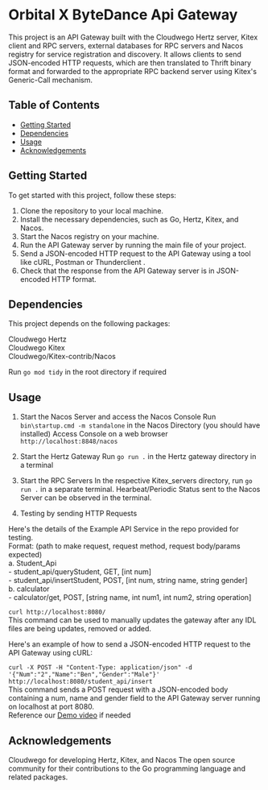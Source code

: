 # Orbital X ByteDance Api Gateway

This project is an API Gateway built with the Cloudwego Hertz server, Kitex client and RPC servers, external databases for RPC servers and Nacos registry for service registration and discovery. It allows clients to send JSON-encoded HTTP requests, which are then translated to Thrift binary format and forwarded to the appropriate RPC backend server using Kitex's Generic-Call mechanism. 

## Table of Contents

- [Getting Started](#getting-started)
- [Dependencies](#dependencies)
- [Usage](#usage)
- [Acknowledgements](#acknowledgements)

## Getting Started

To get started with this project, follow these steps:

1. Clone the repository to your local machine.
2. Install the necessary dependencies, such as Go, Hertz, Kitex, and Nacos.
3. Start the Nacos registry on your machine.
4. Run the API Gateway server by running the main file of your project.
5. Send a JSON-encoded HTTP request to the API Gateway using a tool like cURL, Postman or Thunderclient .
6. Check that the response from the API Gateway server is in JSON-encoded HTTP format.

## Dependencies

This project depends on the following packages:

Cloudwego Hertz  
Cloudwego Kitex  
Cloudwego/Kitex-contrib/Nacos

Run ``` go mod tidy ``` in the root directory if required 

## Usage
1. Start the Nacos Server and access the Nacos Console
Run ```bin\startup.cmd -m standalone``` in the Nacos Directory (you should have installed)
Access Console on a web browser ```http://localhost:8848/nacos```

3. Start the Hertz Gateway
Run ```go run .``` in the Hertz gateway directory in a terminal

4. Start the RPC Servers
In the respective Kitex_servers directory, run ```go run .``` in a separate terminal.
Hearbeat/Periodic Status sent to the Nacos Server can be observed in the terminal.

6. Testing by sending HTTP Requests

Here's the details of the Example API Service in the repo provided for testing.  
Format: (path to make request, request method, request body/params expected)  
  a. Student_Api  
    - student_api/queryStudent, GET, [int num]  
    - student_api/insertStudent, POST, [int num, string name, string gender]  
  b. calculator  
    - calculator/get, POST, [string name, int num1, int num2, string operation]  

  ```curl http://localhost:8080/```  
This command can be used to manually updates the gateway after any IDL files are being updates, removed or added.

Here's an example of how to send a JSON-encoded HTTP request to the API Gateway using cURL:  

```curl -X POST -H "Content-Type: application/json" -d '{"Num":"2","Name":"Ben","Gender":"Male"}' http://localhost:8080/student_api/insert```  
This command sends a POST request with a JSON-encoded body containing a num, name and gender field to the API Gateway server running on localhost at port 8080.  
Reference our [Demo video](https://drive.google.com/file/d/1fzpVKpczA3NTpi2iYsOFELMmpU3IMR0v/view?usp=sharing) if needed 

## Acknowledgements

Cloudwego for developing Hertz, Kitex, and Nacos
The open source community for their contributions to the Go programming language and related packages.
